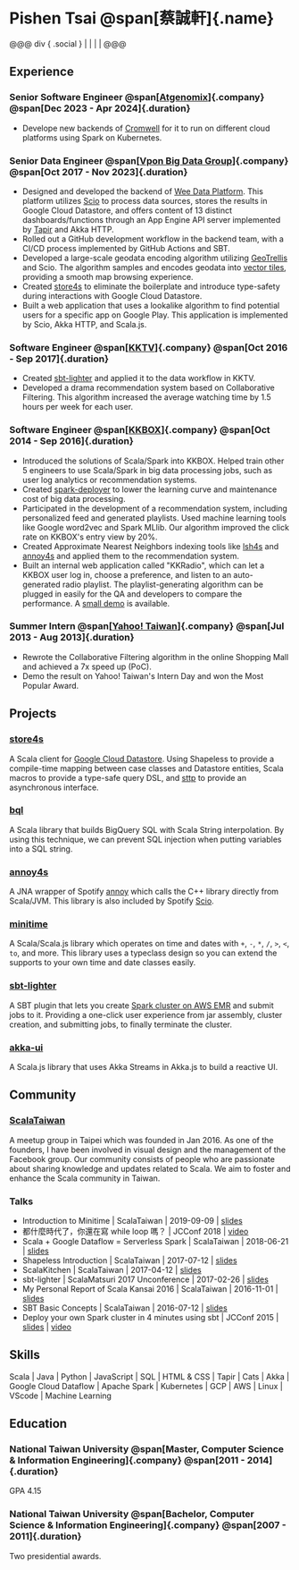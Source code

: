 <link rel="stylesheet" href="https://cdn.jsdelivr.net/npm/bootstrap-icons@1.10.5/font/bootstrap-icons.css">
<style>
header {
    display: none;
}

nav {
    display: none;
}

h1 {
    margin-top: 0;
}

.name {
    display: block;
    font-size: 0.5em;
}

.social a {
    color: #333333;
}

.company {
    display: block;
    font-size: smaller;
}

.duration {
    display: block;
    font-size: smaller;
    color: #808080;
}
</style>

# Pishen Tsai @span[蔡誠軒]{.name}
@@@ div { .social }
[<i class="bi bi-envelope"></i>](mailto:pishen02@gmail.com) |
[<i class="bi bi-github"></i>](https://github.com/pishen) |
[<i class="bi bi-linkedin"></i>](https://www.linkedin.com/in/pishen) |
[<i class="bi bi-facebook"></i>](https://www.facebook.com/pishen) |
[<i class="bi bi-twitter"></i>](https://twitter.com/pishen)
@@@

## Experience

### Senior Software Engineer @span[[Atgenomix](https://www.atgenomix.com/)]{.company} @span[Dec 2023 - Apr 2024]{.duration}

* Develope new backends of [Cromwell](https://github.com/broadinstitute/cromwell) for it to run on different cloud platforms using Spark on Kubernetes.

### Senior Data Engineer @span[[Vpon Big Data Group](https://www.vpon.com/)]{.company} @span[Oct 2017 - Nov 2023]{.duration}

* Designed and developed the backend of [Wee Data Platform](https://wee.vpon.com/). This platform utilizes [Scio](https://spotify.github.io/scio/) to process data sources, stores the results in Google Cloud Datastore, and offers content of 13 distinct dashboards/functions through an App Engine API server implemented by [Tapir](https://tapir.softwaremill.com/) and Akka HTTP.
* Rolled out a GitHub development workflow in the backend team, with a CI/CD process implemented by GitHub Actions and SBT.
* Developed a large-scale geodata encoding algorithm utilizing [GeoTrellis](https://geotrellis.io/) and Scio. The algorithm samples and encodes geodata into [vector tiles](https://www.maptiler.com/google-maps-coordinates-tile-bounds-projection), providing a smooth map browsing experience.
* Created [store4s](https://github.com/pishen/store4s) to eliminate the boilerplate and introduce type-safety during interactions with Google Cloud Datastore.
* Built a web application that uses a lookalike algorithm to find potential users for a specific app on Google Play. This application is implemented by Scio, Akka HTTP, and Scala.js.

### Software Engineer @span[[KKTV](https://www.kktv.me/)]{.company} @span[Oct 2016 - Sep 2017]{.duration}

* Created [sbt-lighter](https://github.com/pishen/sbt-lighter) and applied it to the data workflow in KKTV.
* Developed a drama recommendation system based on Collaborative Filtering. This algorithm increased the average watching time by 1.5 hours per week for each user.

### Software Engineer @span[[KKBOX](https://www.kkbox.com/)]{.company} @span[Oct 2014 - Sep 2016]{.duration}

* Introduced the solutions of Scala/Spark into KKBOX. Helped train other 5 engineers to use Scala/Spark in big data processing jobs, such as user log analytics or recommendation systems.
* Created [spark-deployer](https://github.com/KKBOX/spark-deployer) to lower the learning curve and maintenance cost of big data processing.
* Participated in the development of a recommendation system, including personalized feed and generated playlists. Used machine learning tools like Google word2vec and Spark MLlib. Our algorithm improved the click rate on KKBOX's entry view by 20%.
* Created Approximate Nearest Neighbors indexing tools like [lsh4s](https://github.com/pishen/lsh4s) and [annoy4s](https://github.com/annoy4s/annoy4s) and applied them to the recommendation system.
* Built an internal web application called "KKRadio", which can let a KKBOX user log in, choose a preference, and listen to an auto-generated radio playlist. The playlist-generating algorithm can be plugged in easily for the QA and developers to compare the performance. A [small demo](https://www.youtube.com/watch?v=haZftqgDsJo) is available.

### Summer Intern @span[[Yahoo! Taiwan](https://tw.yahoo.com/)]{.company} @span[Jul 2013 - Aug 2013]{.duration}

* Rewrote the Collaborative Filtering algorithm in the online Shopping Mall and achieved a 7x speed up (PoC).
* Demo the result on Yahoo! Taiwan's Intern Day and won the Most Popular Award.

## Projects

### [store4s](https://github.com/pishen/store4s)
A Scala client for [Google Cloud Datastore](https://cloud.google.com/datastore/docs). Using Shapeless to provide a compile-time mapping between case classes and Datastore entities, Scala macros to provide a type-safe query DSL, and [sttp](https://sttp.softwaremill.com/) to provide an asynchronous interface.

### [bql](https://github.com/pishen/bql)
A Scala library that builds BigQuery SQL with Scala String interpolation. By using this technique, we can prevent SQL injection when putting variables into a SQL string.

### [annoy4s](https://github.com/annoy4s/annoy4s)
A JNA wrapper of Spotify [annoy](https://github.com/spotify/annoy) which calls the C++ library directly from Scala/JVM. This library is also included by Spotify [Scio](https://spotify.github.io/scio/).

### [minitime](https://github.com/pishen/minitime)
A Scala/Scala.js library which operates on time and dates with `+`, `-`, `*`, `/`, `>`, `<`, `to`, and more. This library uses a typeclass design so you can extend the supports to your own time and date classes easily.

### [sbt-lighter](https://github.com/pishen/sbt-lighter)
A SBT plugin that lets you create [Spark cluster on AWS EMR](https://docs.aws.amazon.com/emr/latest/ReleaseGuide/emr-spark-launch.html) and submit jobs to it. Providing a one-click user experience from jar assembly, cluster creation, and submitting jobs, to finally terminate the cluster.

### [akka-ui](https://github.com/pishen/akka-ui)
A Scala.js library that uses Akka Streams in Akka.js to build a reactive UI.

## Community

### [ScalaTaiwan](https://www.meetup.com/Scala-Taiwan-Meetup/)
A meetup group in Taipei which was founded in Jan 2016. As one of the founders, I have been involved in visual design and the management of the Facebook group. Our community consists of people who are passionate about sharing knowledge and updates related to Scala. We aim to foster and enhance the Scala community in Taiwan.

### Talks
* Introduction to Minitime | ScalaTaiwan | 2019-09-09 | [slides](https://speakerdeck.com/pishen/introduction-to-minitime)
* 都什麼時代了，你還在寫 while loop 嗎？ | JCConf 2018 | [video](https://www.youtube.com/watch?v=6fHE9Xu7DUw)
* Scala + Google Dataflow = Serverless Spark | ScalaTaiwan | 2018-06-21 | [slides](https://speakerdeck.com/pishen/scala-plus-google-dataflow-equals-serverless-spark)
* Shapeless Introduction | ScalaTaiwan | 2017-07-12 | [slides](https://speakerdeck.com/pishen/shapeless-introduction)
* ScalaKitchen | ScalaTaiwan | 2017-04-12 | [slides](https://speakerdeck.com/pishen/scalakitchen)
* sbt-lighter | ScalaMatsuri 2017 Unconference | 2017-02-26 | [slides](https://speakerdeck.com/pishen/sbt-emr-spark)
* My Personal Report of Scala Kansai 2016 | ScalaTaiwan | 2016-11-01 | [slides](https://speakerdeck.com/pishen/my-personal-report-of-scala-kansai-2016)
* SBT Basic Concepts | ScalaTaiwan | 2016-07-12 | [slides](https://speakerdeck.com/pishen/sbt-basic-concepts)
* Deploy your own Spark cluster in 4 minutes using sbt | JCConf 2015 | [slides](https://speakerdeck.com/pishen/deploy-your-own-spark-cluster-in-4-minutes-using-sbt) | [video](https://www.youtube.com/watch?v=XWhQlhuBq2Q)

## Skills
Scala | Java | Python | JavaScript | SQL | HTML & CSS | Tapir | Cats | Akka | Google Cloud Dataflow | Apache Spark | Kubernetes | GCP | AWS | Linux | VScode | Machine Learning

## Education

### National Taiwan University @span[Master, Computer Science & Information Engineering]{.company} @span[2011 - 2014]{.duration}
GPA 4.15

### National Taiwan University @span[Bachelor, Computer Science & Information Engineering]{.company} @span[2007 - 2011]{.duration}
Two presidential awards.
